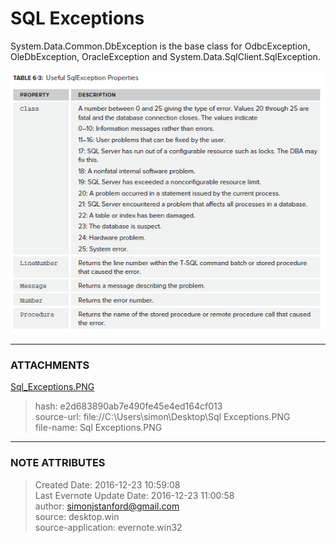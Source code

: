# SQL Exceptions

System.Data.Common.DbException is the base class for OdbcException,
OleDbException, OracleException and System.Data.SqlClient.SqlException.

  

![noteattachment1][e2d683890ab7e490fe45e4ed164cf013]


---
### ATTACHMENTS
[e2d683890ab7e490fe45e4ed164cf013]: media/Sql_Exceptions.PNG
[Sql_Exceptions.PNG](media/Sql_Exceptions.PNG)
>hash: e2d683890ab7e490fe45e4ed164cf013  
>source-url: file://C:\Users\simon\Desktop\Sql Exceptions.PNG  
>file-name: Sql Exceptions.PNG  

---
### NOTE ATTRIBUTES
>Created Date: 2016-12-23 10:59:08  
>Last Evernote Update Date: 2016-12-23 11:00:58  
>author: simonjstanford@gmail.com  
>source: desktop.win  
>source-application: evernote.win32  
<!--stackedit_data:
eyJoaXN0b3J5IjpbNzA4MTk1ODAyXX0=
-->